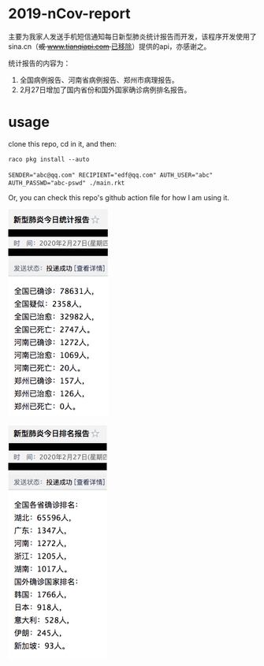 2019-nCov-report
================


主要为我家人发送手机短信通知每日新型肺炎统计报告而开发，该程序开发使用了 sina.cn（<del>或 www.tianqiapi.com </del>[已移除](https://github.com/yanyingwang/2019-nCov-report/commit/693bf3746bde79063773c3db364327ba017b5d0b#diff-35f1a3a934ba13a4b17438067c7233fdL43)）提供的api，亦感谢之。

统计报告的内容为：
1. 全国病例报告、河南省病例报告、郑州市病理报告。
2. 2月27日增加了国内省份和国外国家确诊病例排名报告。


# usage
clone this repo, cd in it, and then:

~~~racket
raco pkg install --auto

SENDER="abc@qq.com" RECIPIENT="edf@qq.com" AUTH_USER="abc" AUTH_PASSWD="abc-pswd" ./main.rkt
~~~

Or, you can check this repo's github action file for how I am using it.


![ex1](https://raw.githubusercontent.com/yanyingwang/2019-nCov-report/master/pics/ex1.png)

![ex2](https://raw.githubusercontent.com/yanyingwang/2019-nCov-report/master/pics/ex2.png)